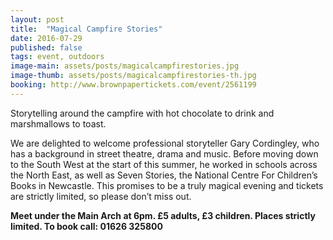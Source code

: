 ```yaml
---
layout: post
title:  "Magical Campfire Stories"
date: 2016-07-29
published: false
tags: event, outdoors
image-main: assets/posts/magicalcampfirestories.jpg
image-thumb: assets/posts/magicalcampfirestories-th.jpg
booking: http://www.brownpapertickets.com/event/2561199
---
```


Storytelling around the campfire with hot chocolate to drink and marshmallows to toast.

We are delighted to welcome professional storyteller Gary Cordingley, who has a background in street theatre, drama and music. Before moving down to the South West at the start of this summer, he worked in schools across the North East, as well as Seven Stories, the National Centre For Children’s Books in Newcastle. This promises to be a truly magical evening and tickets are strictly limited, so please don’t miss out.

**Meet under the Main Arch at 6pm. £5 adults, £3 children. Places strictly limited. To book call: 01626 325800**
